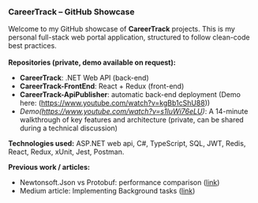 ### CareerTrack – GitHub Showcase

Welcome to my GitHub showcase of **CareerTrack** projects. This is my personal full-stack web portal application, structured to follow clean-code best practices. <br />
<br />
**Repositories (private, demo available on request):**
- **CareerTrack**: .NET Web API (back-end)
- **CareerTrack-FrontEnd**: React + Redux (front-end)
- **CareerTrack-ApiPublisher**: automatic back-end deployment (Demo here: (https://www.youtube.com/watch?v=kgBb1cShU88))
- *Demo(https://www.youtube.com/watch?v=s1IuWi76eLU)*: A 14-minute walkthrough of key features and architecture (private, can be shared during a technical discussion)

**Technologies used:** ASP.NET web api, C#, TypeScript, SQL, JWT, Redis, React, Redux, xUnit, Jest, Postman.

**Previous work / articles:**
- Newtonsoft.Json vs Protobuf: performance comparison ([link](https://www.youtube.com/watch?v=KNi18e0p7zQ))
- Medium article: Implementing Background tasks ([link](https://sosuliviu.medium.com/lets-talk-about-scheduled-background-tasks-2708b9873941))

<!--
**LiviuSosu/LiviuSosu** is a ✨ _special_ ✨ repository because its `README.md` (this file) appears on your GitHub profile.

Here are some ideas to get you started:

- 🔭 I’m currently working on ...
- 🌱 I’m currently learning ...
- 👯 I’m looking to collaborate on ...
- 🤔 I’m looking for help with ...
- 💬 Ask me about ...
- 📫 How to reach me: ...
- 😄 Pronouns: ...
- ⚡ Fun fact: ...
-->
